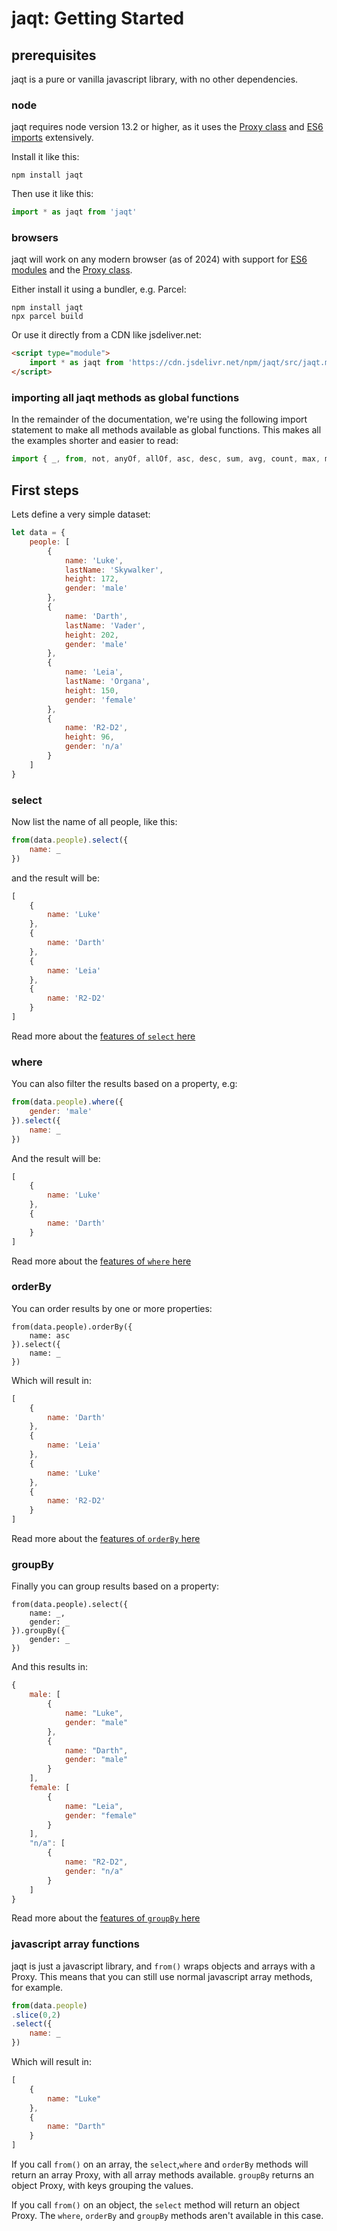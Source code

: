 # jaqt: Getting Started

## prerequisites

jaqt is a pure or vanilla javascript library, with no other dependencies.

### node

jaqt requires node version 13.2 or higher, as it uses the [Proxy class](https://developer.mozilla.org/en-US/docs/Web/JavaScript/Reference/Global_Objects/Proxy) and [ES6 imports](https://developer.mozilla.org/en-US/docs/Web/JavaScript/Reference/Statements/import) extensively.

Install it like this:

```shell
npm install jaqt
```

Then use it like this:

```javascript
import * as jaqt from 'jaqt'
```

### browsers

jaqt will work on any modern browser (as of 2024) with support for [ES6 modules](https://developer.mozilla.org/en-US/docs/Web/JavaScript/Reference/Statements/import) and the [Proxy class](https://developer.mozilla.org/en-US/docs/Web/JavaScript/Reference/Global_Objects/Proxy).

Either install it using a bundler, e.g. Parcel:

```shell
npm install jaqt
npx parcel build
```

Or use it directly from a CDN like jsdeliver.net:

```html
<script type="module">
	import * as jaqt from 'https://cdn.jsdelivr.net/npm/jaqt/src/jaqt.mjs'
</script>
```

### importing all jaqt methods as global functions

In the remainder of the documentation, we're using the following import statement to make all methods available as global functions. This makes all the examples shorter and easier to read:

```javascript
import { _, from, not, anyOf, allOf, asc, desc, sum, avg, count, max, min } from 'jaqt'
```

## First steps

Lets define a very simple dataset:

```javascript
let data = {
	people: [
		{
			name: 'Luke',
			lastName: 'Skywalker',
			height: 172,
			gender: 'male'
		},
		{
			name: 'Darth',
			lastName: 'Vader',
			height: 202,
			gender: 'male'
		},
		{
			name: 'Leia',
			lastName: 'Organa',
			height: 150,
			gender: 'female'
		},
		{
			name: 'R2-D2',
			height: 96,
			gender: 'n/a'
		}
	]
}
```

### select

Now list the name of all people, like this:

```javascript
from(data.people).select({
	name: _
})
```

and the result will be:

```javascript
[
	{
		name: 'Luke'
	},
	{
		name: 'Darth'
	},
	{
		name: 'Leia'
	},
	{
		name: 'R2-D2'
	}
]
````

Read more about the [features of `select` here](./select.md)

### where

You can also filter the results based on a property, e.g:

```javascript
from(data.people).where({
	gender: 'male'
}).select({
	name: _
})
````

And the result will be:

```javascript
[
	{
		name: 'Luke'
	},
	{
		name: 'Darth'
	}
]
```

Read more about the [features of `where` here](./where.md)

### orderBy

You can order results by one or more properties:

```
from(data.people).orderBy({
	name: asc
}).select({
	name: _
})
```

Which will result in:

```javascript
[
	{
		name: 'Darth'
	},
	{
		name: 'Leia'
	},
	{
		name: 'Luke'
	},
	{
		name: 'R2-D2'
	}
]
```

Read more about the [features of `orderBy` here](.orderBy.md)


### groupBy

Finally you can group results based on a property:

```
from(data.people).select({
	name: _,
	gender: _
}).groupBy({
	gender: _
})
```

And this results in:

```javascript
{
	male: [
		{
			name: "Luke",
			gender: "male"
		},
		{
			name: "Darth",
			gender: "male"
		}
	],
	female: [
		{
			name: "Leia",
			gender: "female"
		}
	],
	"n/a": [
		{
			name: "R2-D2",
			gender: "n/a"
		}
	]
}
```

Read more about the [features of `groupBy` here](./groupBy.md)

### javascript array functions

jaqt is just a javascript library, and `from()` wraps objects and arrays with a Proxy. This means that you can still use normal javascript array methods, for example.

```javascript
from(data.people)
.slice(0,2)
.select({
	name: _
})
```

Which will result in:

```javascript
[
	{
		name: "Luke"
	},
	{
		name: "Darth"
	}
]
```

If you call `from()` on an array, the `select`,`where` and `orderBy` methods will return an array Proxy, with all array methods available. `groupBy` returns an object Proxy, with keys grouping the values.

If you call `from()` on an object, the `select` method will return an object Proxy. The `where`, `orderBy` and `groupBy` methods aren't available in this case.

